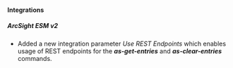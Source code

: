 
#### Integrations
##### ArcSight ESM v2
  - Added a new integration parameter *Use REST Endpoints* which enables usage of REST endpoints for the ***as-get-entries*** and ***as-clear-entries*** commands.
